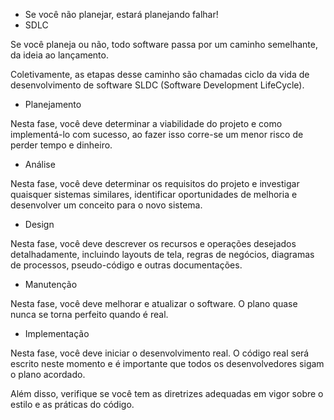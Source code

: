 - Se você não planejar, estará planejando falhar!
- SDLC

Se você planeja ou não, todo software passa por um caminho semelhante, da ideia ao lançamento.

Coletivamente, as etapas desse caminho são chamadas ciclo da vida de desenvolvimento de software SLDC (Software Development LifeCycle).

- Planejamento

Nesta fase, você deve determinar a viabilidade do projeto e como implementá-lo com sucesso, ao fazer isso corre-se um menor risco de perder tempo e dinheiro.

- Análise

Nesta fase, você deve determinar os requisitos do projeto e investigar quaisquer sistemas similares, identificar oportunidades de melhoria e desenvolver um conceito para o novo sistema.

- Design

Nesta fase, você deve descrever os recursos e operações desejados detalhadamente, incluindo layouts de tela, regras de negócios, diagramas de processos, pseudo-código e outras documentações.

- Manutenção

Nesta fase, você deve melhorar e atualizar o software. O plano quase nunca se torna perfeito quando é real.

- Implementação

Nesta fase, você deve iniciar o desenvolvimento real. O código real será escrito neste momento e é importante que todos os desenvolvedores sigam o plano acordado.

Além disso, verifique se você tem as diretrizes adequadas em vigor sobre o estilo e as práticas do código.